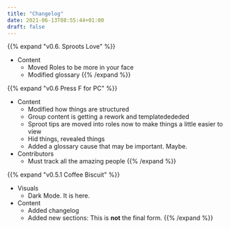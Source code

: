 ```yaml
---
title: "Changelog"
date: 2021-06-13T08:55:44+01:00
draft: false
---
```


{{% expand "v0.6. Sproots Love" %}}
* Content
    - Moved Roles to be more in your face
    - Modified glossary
{{% /expand %}}


{{% expand "v0.6 Press F for PC" %}}
* Content
    - Modified how things are structured
    - Group content is getting a rework and templatedededed
    - Sproot tips are moved into roles now to make things a little easier to view
    - Hid things, revealed things
    - Added a glossary cause that may be important. Maybe.
* Contributors
    - Must track all the amazing people
{{% /expand %}}

{{% expand "v0.5.1 Coffee Biscuit" %}}
* Visuals
    - Dark Mode. It is here.
* Content
    - Added changelog
    - Added new sections: This is **not** the final form.
{{% /expand %}}
